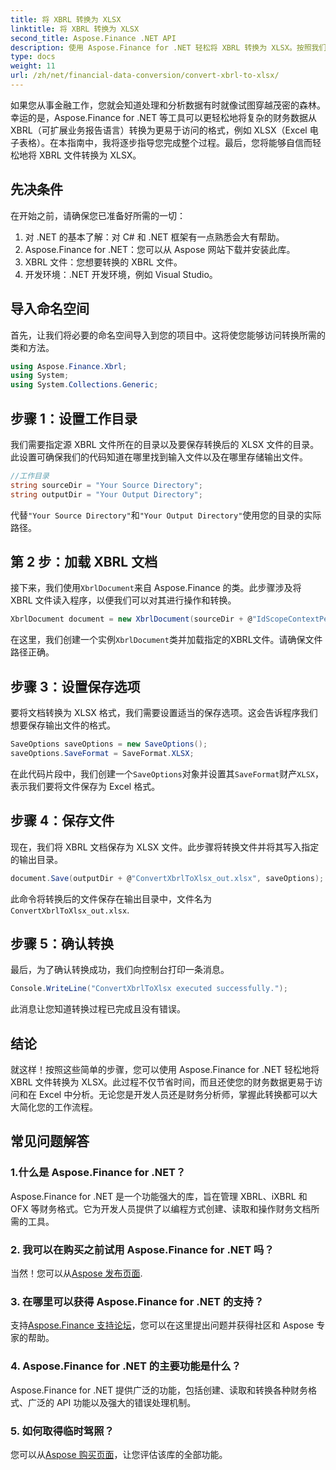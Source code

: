 ```yaml
---
title: 将 XBRL 转换为 XLSX
linktitle: 将 XBRL 转换为 XLSX
second_title: Aspose.Finance .NET API
description: 使用 Aspose.Finance for .NET 轻松将 XBRL 转换为 XLSX。按照我们详细的分步指南简化您的财务数据转换流程。
type: docs
weight: 11
url: /zh/net/financial-data-conversion/convert-xbrl-to-xlsx/
---
```

如果您从事金融工作，您就会知道处理和分析数据有时就像试图穿越茂密的森林。幸运的是，Aspose.Finance for .NET 等工具可以更轻松地将复杂的财务数据从 XBRL（可扩展业务报告语言）转换为更易于访问的格式，例如 XLSX（Excel 电子表格）。在本指南中，我将逐步指导您完成整个过程。最后，您将能够自信而轻松地将 XBRL 文件转换为 XLSX。
## 先决条件
在开始之前，请确保您已准备好所需的一切：
1. 对 .NET 的基本了解：对 C# 和 .NET 框架有一点熟悉会大有帮助。
2. Aspose.Finance for .NET：您可以从 Aspose 网站下载并安装此库。
3. XBRL 文件：您想要转换的 XBRL 文件。
4. 开发环境：.NET 开发环境，例如 Visual Studio。
## 导入命名空间
首先，让我们将必要的命名空间导入到您的项目中。这将使您能够访问转换所需的类和方法。
```csharp
using Aspose.Finance.Xbrl;
using System;
using System.Collections.Generic;
```
## 步骤 1：设置工作目录
我们需要指定源 XBRL 文件所在的目录以及要保存转换后的 XLSX 文件的目录。此设置可确保我们的代码知道在哪里找到输入文件以及在哪里存储输出文件。
```csharp
//工作目录
string sourceDir = "Your Source Directory";
string outputDir = "Your Output Directory";
```
代替`"Your Source Directory"`和`"Your Output Directory"`使用您的目录的实际路径。
## 第 2 步：加载 XBRL 文档
接下来，我们使用`XbrlDocument`来自 Aspose.Finance 的类。此步骤涉及将 XBRL 文件读入程序，以便我们可以对其进行操作和转换。
```csharp
XbrlDocument document = new XbrlDocument(sourceDir + @"IdScopeContextPeriodStartAfterEnd.xml");
```
在这里，我们创建一个实例`XbrlDocument`类并加载指定的XBRL文件。请确保文件路径正确。
## 步骤 3：设置保存选项
要将文档转换为 XLSX 格式，我们需要设置适当的保存选项。这会告诉程序我们想要保存输出文件的格式。
```csharp
SaveOptions saveOptions = new SaveOptions();
saveOptions.SaveFormat = SaveFormat.XLSX;
```
在此代码片段中，我们创建一个`SaveOptions`对象并设置其`SaveFormat`财产`XLSX`，表示我们要将文件保存为 Excel 格式。
## 步骤 4：保存文件
现在，我们将 XBRL 文档保存为 XLSX 文件。此步骤将转换文件并将其写入指定的输出目录。
```csharp
document.Save(outputDir + @"ConvertXbrlToXlsx_out.xlsx", saveOptions);
```
此命令将转换后的文件保存在输出目录中，文件名为`ConvertXbrlToXlsx_out.xlsx`.
## 步骤 5：确认转换
最后，为了确认转换成功，我们向控制台打印一条消息。
```csharp
Console.WriteLine("ConvertXbrlToXlsx executed successfully.");
```
此消息让您知道转换过程已完成且没有错误。
## 结论
就这样！按照这些简单的步骤，您可以使用 Aspose.Finance for .NET 轻松地将 XBRL 文件转换为 XLSX。此过程不仅节省时间，而且还使您的财务数据更易于访问和在 Excel 中分析。无论您是开发人员还是财务分析师，掌握此转换都可以大大简化您的工作流程。
## 常见问题解答
### 1.什么是 Aspose.Finance for .NET？
Aspose.Finance for .NET 是一个功能强大的库，旨在管理 XBRL、iXBRL 和 OFX 等财务格式。它为开发人员提供了以编程方式创建、读取和操作财务文档所需的工具。
### 2. 我可以在购买之前试用 Aspose.Finance for .NET 吗？
当然！您可以从[Aspose 发布页面](https://releases.aspose.com/finance/net/).
### 3. 在哪里可以获得 Aspose.Finance for .NET 的支持？
支持[Aspose.Finance 支持论坛](https://forum.aspose.com/c/finance/43)，您可以在这里提出问题并获得社区和 Aspose 专家的帮助。
### 4. Aspose.Finance for .NET 的主要功能是什么？
Aspose.Finance for .NET 提供广泛的功能，包括创建、读取和转换各种财务格式、广泛的 API 功能以及强大的错误处理机制。
### 5. 如何取得临时驾照？
您可以从[Aspose 购买页面](https://purchase.aspose.com/temporary-license/)，让您评估该库的全部功能。
